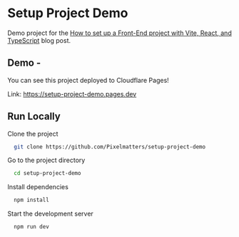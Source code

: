 # Setup Project Demo

Demo project for the [How to set up a Front-End project with Vite, React, and TypeScript](https://blog.pixelmatters.com/blog/how-to-set-up-a-front-end-project-with-vite-react-and-typescript) blog post.

## Demo - 

You can see this project deployed to Cloudflare Pages!

Link: <https://setup-project-demo.pages.dev>

## Run Locally

Clone the project

```bash
  git clone https://github.com/Pixelmatters/setup-project-demo
```

Go to the project directory

```bash
  cd setup-project-demo
```

Install dependencies

```bash
  npm install
```

Start the development server

```bash
  npm run dev
```
